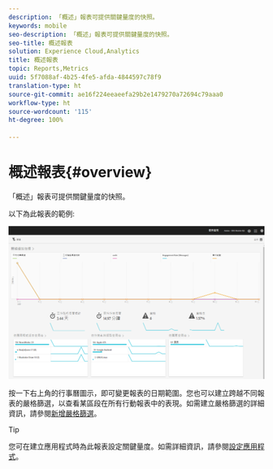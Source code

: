 ```yaml
---
description: 「概述」報表可提供關鍵量度的快照。
keywords: mobile
seo-description: 「概述」報表可提供關鍵量度的快照。
seo-title: 概述報表
solution: Experience Cloud,Analytics
title: 概述報表
topic: Reports,Metrics
uuid: 5f7088af-4b25-4fe5-afda-4844597c78f9
translation-type: ht
source-git-commit: ae16f224eeaeefa29b2e1479270a72694c79aaa0
workflow-type: ht
source-wordcount: '115'
ht-degree: 100%

---
```



# 概述報表{#overview}

「概述」報表可提供關鍵量度的快照。

以下為此報表的範例:

![](assets/report_usage_overview.png)

按一下右上角的行事曆圖示，即可變更報表的日期範圍。您也可以建立跨越不同報表的嚴格篩選，以查看某區段在所有行動報表中的表現。如需建立嚴格篩選的詳細資訊，請參閱[新增嚴格篩選](/help/using/usage/reports-customize/t-sticky-filter.md)。

>[!TIP]
>
>您可在建立應用程式時為此報表設定關鍵量度。如需詳細資訊，請參閱[設定應用程式](/help/using/c-manage-app-settings/c-mob-confg-app/c-mob-confg-app.md)。

